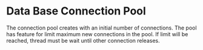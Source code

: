 Data Base Connection Pool
=========================

The connection pool creates with an initial number of connections.
The pool has feature for limit maximum new connections in the pool. 
If limit will be reached, thread must be wait until other connection releases.